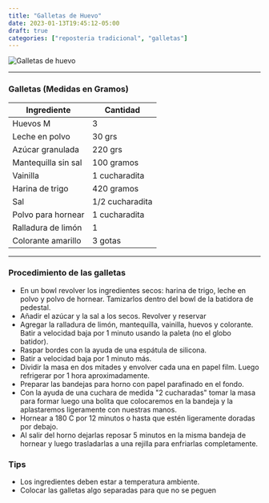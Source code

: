 ```yaml
---
title: "Galletas de Huevo"
date: 2023-01-13T19:45:12-05:00
draft: true
categories: ["reposteria tradicional", "galletas"]
---
```

![Galletas de huevo](../../images/galletas_huevo.jpg)
___
### Galletas (Medidas en Gramos)

| Ingrediente | Cantidad |
| ----------- | ----------- |
| Huevos M | 3 |
| Leche en polvo | 30 grs |
| Azúcar granulada | 220 grs |
| Mantequilla sin sal | 100 gramos |
| Vainilla | 1 cucharadita | 
| Harina de trigo | 420 gramos |
| Sal | 1/2 cucharadita |
| Polvo para hornear | 1 cucharadita |
| Ralladura de limón | 1 |
| Colorante amarillo | 3 gotas |


___

### Procedimiento de las galletas
- En un bowl revolver los ingredientes secos: harina de trigo, leche en polvo y polvo de hornear. Tamizarlos dentro del bowl de la batidora de pedestal.
- Añadir el azúcar y la sal a los secos. Revolver y reservar
- Agregar la ralladura de limón, mantequilla, vainilla, huevos y colorante. Batir a velocidad baja por 1 minuto usando la paleta (no el globo batidor).
- Raspar bordes con la ayuda de una espátula de silicona.
- Batir a velocidad baja por 1 minuto más.
- Dividir la masa en dos mitades y envolver cada una en papel film. Luego refrigerar por 1 hora aproximadamente.
- Preparar las bandejas para horno con papel parafinado en el fondo.
- Con la ayuda de una cuchara de medida "2 cucharadas" tomar la masa para formar luego una bolita que colocaremos en la bandeja y la aplastaremos ligeramente con nuestras manos.
- Hornear a 180 C por 12 minutos o hasta que estén ligeramente doradas por debajo.
- Al salir del horno dejarlas reposar 5 minutos en la misma bandeja de hornear y luego trasladarlas a una rejilla para enfriarlas completamente.

### Tips 
- Los ingredientes deben estar a temperatura ambiente.
- Colocar las galletas algo separadas para que no se peguen
